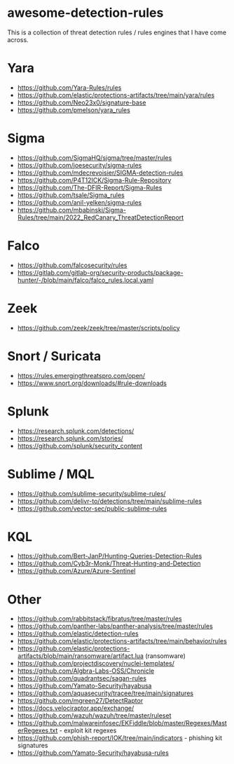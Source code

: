 # awesome-detection-rules

This is a collection of threat detection rules / rules engines that I have come across.

# Yara

* https://github.com/Yara-Rules/rules
* https://github.com/elastic/protections-artifacts/tree/main/yara/rules
* https://github.com/Neo23x0/signature-base 
* https://github.com/pmelson/yara_rules

# Sigma

* https://github.com/SigmaHQ/sigma/tree/master/rules
* https://github.com/joesecurity/sigma-rules
* https://github.com/mdecrevoisier/SIGMA-detection-rules
* https://github.com/P4T12ICK/Sigma-Rule-Repository
* https://github.com/The-DFIR-Report/Sigma-Rules
* https://github.com/tsale/Sigma_rules
* https://github.com/anil-yelken/sigma-rules
* https://github.com/mbabinski/Sigma-Rules/tree/main/2022_RedCanary_ThreatDetectionReport

# Falco

* https://github.com/falcosecurity/rules
* https://gitlab.com/gitlab-org/security-products/package-hunter/-/blob/main/falco/falco_rules.local.yaml

# Zeek

* https://github.com/zeek/zeek/tree/master/scripts/policy

# Snort / Suricata

* https://rules.emergingthreatspro.com/open/
* https://www.snort.org/downloads/#rule-downloads

# Splunk

* https://research.splunk.com/detections/ 
* https://research.splunk.com/stories/ 
* https://github.com/splunk/security_content 

# Sublime / MQL

* https://github.com/sublime-security/sublime-rules/
* https://github.com/delivr-to/detections/tree/main/sublime-rules
* https://github.com/vector-sec/public-sublime-rules

# KQL

* https://github.com/Bert-JanP/Hunting-Queries-Detection-Rules
* https://github.com/Cyb3r-Monk/Threat-Hunting-and-Detection
* https://github.com/Azure/Azure-Sentinel

# Other

* https://github.com/rabbitstack/fibratus/tree/master/rules
* https://github.com/panther-labs/panther-analysis/tree/master/rules
* https://github.com/elastic/detection-rules
* https://github.com/elastic/protections-artifacts/tree/main/behavior/rules
* https://github.com/elastic/protections-artifacts/blob/main/ransomware/artifact.lua (ransomware)
* https://github.com/projectdiscovery/nuclei-templates/
* https://github.com/Algbra-Labs-OSS/Chronicle
* https://github.com/quadrantsec/sagan-rules
* https://github.com/Yamato-Security/hayabusa
* https://github.com/aquasecurity/tracee/tree/main/signatures
* https://github.com/mgreen27/DetectRaptor
* https://docs.velociraptor.app/exchange/
* https://github.com/wazuh/wazuh/tree/master/ruleset
* https://github.com/malwareinfosec/EKFiddle/blob/master/Regexes/MasterRegexes.txt - exploit kit regexes 
* https://github.com/phish-report/IOK/tree/main/indicators - phishing kit signatures
* https://github.com/Yamato-Security/hayabusa-rules
